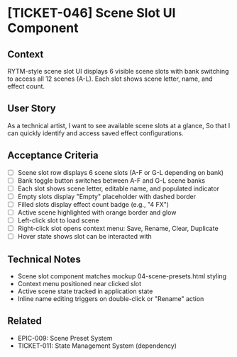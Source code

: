 # [TICKET-046] Scene Slot UI Component

## Context
RYTM-style scene slot UI displays 6 visible scene slots with bank switching to access all 12 scenes (A-L). Each slot shows scene letter, name, and effect count.

## User Story
As a technical artist,
I want to see available scene slots at a glance,
So that I can quickly identify and access saved effect configurations.

## Acceptance Criteria
- [ ] Scene slot row displays 6 scene slots (A-F or G-L depending on bank)
- [ ] Bank toggle button switches between A-F and G-L scene banks
- [ ] Each slot shows scene letter, editable name, and populated indicator
- [ ] Empty slots display "Empty" placeholder with dashed border
- [ ] Filled slots display effect count badge (e.g., "4 FX")
- [ ] Active scene highlighted with orange border and glow
- [ ] Left-click slot to load scene
- [ ] Right-click slot opens context menu: Save, Rename, Clear, Duplicate
- [ ] Hover state shows slot can be interacted with

## Technical Notes
- Scene slot component matches mockup 04-scene-presets.html styling
- Context menu positioned near clicked slot
- Active scene state tracked in application state
- Inline name editing triggers on double-click or "Rename" action

## Related
- EPIC-009: Scene Preset System
- TICKET-011: State Management System (dependency)
